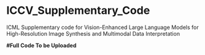 # ICCV_Supplementary_Code
ICML Supplementary code for Vision-Enhanced Large Language Models for High-Resolution Image  Synthesis and Multimodal Data Interpretation 

**#Full Code To be Uploaded**
